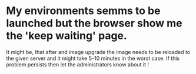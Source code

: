 # My environments semms to be launched but the browser show me the 'keep waiting' page.
It might be, that after and image upgrade the image needs to be reloaded to the given server and it might take 5-10 minutes in the worst case. If this problem persists then let the administrators know about it !